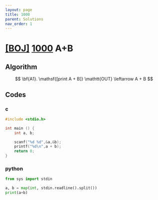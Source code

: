 ```yaml
---
layout: page
title: 1000
parent: Solutions
nav_order: 1
---
```

# [[BOJ]](https://www.acmicpc.net/problem) [1000](https://www.acmicpc.net/problem/1000) A+B
## Algorithm

$$ \bf{A1}. \mathsf{[print A + B]} \mathtt{OUT} \leftarrow A + B $$

## Codes
### c
```c
#include <stdio.h>

int main () {
	int a, b;

	scanf("%d %d",&a,&b);
	printf("%d\n",a + b);
	return 0;
}
```
### python
```python
from sys import stdin

a, b = map(int, stdin.readline().split())
print(a+b)
```

